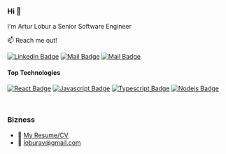 ### Hi 👋
I'm Artur Lobur a Senior Software Engineer 

:mailbox: Reach me out!

[![Linkedin Badge](https://img.shields.io/badge/-Artur_Lobur-0e76a8?style=flat&labelColor=0e76a8&logo=linkedin&logoColor=white)](https://www.linkedin.com/in/loburartur/) 
[![Mail Badge](https://img.shields.io/badge/-@Artur_Lobur-e84393?style=flat&labelColor=e84393&logo=instagram&logoColor=white)](https://www.instagram.com/loburarthur/) 
[![Mail Badge](https://img.shields.io/badge/-Artur_Lobur-c0392b?style=flat&labelColor=c0392b&logo=gmail&logoColor=white)](mailto:loburav@gmail.com)

#### Top Technologies

[![React Badge](https://img.shields.io/badge/-React-61DBFB?style=for-the-badge&labelColor=black&logo=react&logoColor=61DBFB)](#) [![Javascript Badge](https://img.shields.io/badge/-Javascript-F0DB4F?style=for-the-badge&labelColor=black&logo=javascript&logoColor=F0DB4F)](#) [![Typescript Badge](https://img.shields.io/badge/-Typescript-007acc?style=for-the-badge&labelColor=black&logo=typescript&logoColor=007acc)](#) [![Nodejs Badge](https://img.shields.io/badge/-Nodejs-3C873A?style=for-the-badge&labelColor=black&logo=node.js&logoColor=3C873A)](#)

<br/>

### Bizness
- :paperclip: [My Resume/CV](https://drive.google.com/file/d/1Lzk8ZtawbYtKR87VTlUlyniyWKb_ARkR/view?usp=sharing)
- :email: loburav@gmail.com
